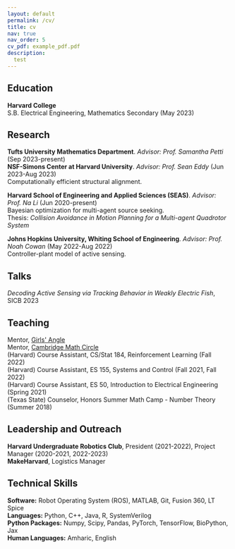 ```yaml
---
layout: default
permalink: /cv/
title: cv
nav: true
nav_order: 5
cv_pdf: example_pdf.pdf
description: 
  test
---
```


## Education
**Harvard College**<br>
S.B. Electrical Engineering, Mathematics Secondary (May 2023)<br>


## Research 
**Tufts University Mathematics Department**. *Advisor: Prof. Samantha Petti* (Sep 2023-present)<br>
**NSF-Simons Center at Harvard University**. *Advisor: Prof. Sean Eddy* (Jun 2023-Aug 2023)<br>
Computationally efficient structural alignment.

**Harvard School of Engineering and Applied Sciences (SEAS)**. *Advisor: Prof. Na Li* (Jun 2020-present)<br>
Bayesian optimization for multi-agent source seeking.<br>
Thesis: *Collision Avoidance in Motion Planning for a Multi-agent Quadrotor System*

**Johns Hopkins University, Whiting School of Engineering**. *Advisor: Prof. Noah Cowan* (May 2022-Aug 2022)<br>
Controller-plant model of active sensing.

## Talks
*Decoding Active Sensing via Tracking Behavior in Weakly Electric Fish*, SICB 2023


## Teaching
Mentor, [Girls' Angle](https://www.girlsangle.org/)<br>
Mentor, [Cambridge Math Circle](https://www.cambridgemathcircle.org/)<br>
(Harvard) Course Assistant, CS/Stat 184, Reinforcement Learning (Fall 2022)<br>
(Harvard) Course Assistant, ES 155, Systems and Control (Fall 2021, Fall 2022)<br>
(Harvard) Course Assistant, ES 50, Introduction to Electrical Engineering (Spring 2021)<br>
(Texas State) Counselor, Honors Summer Math Camp - Number Theory (Summer 2018) 

## Leadership and Outreach<br>
**Harvard Undergraduate Robotics Club**, President (2021-2022), Project Manager (2020-2021, 2022-2023)<br>
**MakeHarvard**, Logistics Manager



## Technical Skills
**Software:** Robot Operating System (ROS), MATLAB, Git, Fusion 360, LT Spice<br>
**Languages:** Python, C++, Java, R, SystemVerilog<br>
**Python Packages:** Numpy, Scipy, Pandas, PyTorch, TensorFlow, BioPython, Jax<br>
**Human Languages:** Amharic, English

